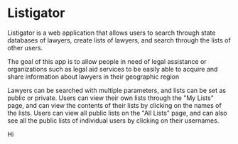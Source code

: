 # Listigator

Listigator is a web application that allows users to search through state databases of lawyers, create lists of lawyers, and search through the lists of other users. 

The goal of this app is to allow people in need of legal assistance or organizations such as legal aid services to be easily able to acquire and share information about lawyers in their geographic region

Lawyers can be searched with multiple parameters, and lists can be set as public or private. Users can view their own lists through the "My Lists" page, and can view the contents of their lists by clicking on the names of the lists. Users can view all public lists on the "All Lists" page, and can also see all the public lists of individual users by clicking on their usernames. 

Hi